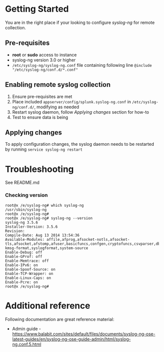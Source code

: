 # Getting Started
You are in the right place if your looking to configure *syslog-ng* for remote collection.

## Pre-requisites
* **root** or **sudo** access to instance
* syslog-ng version 3.0 or higher
* `/etc/syslog-ng/syslog-ng.conf` file containing following line `@include "/etc/syslog-ng/conf.d/*.conf"`

## Enabling remote syslog collection
1. Ensure pre-requisites are met
2. Place included `appserver/config/splunk.syslog-ng.conf` in `/etc/syslog-ng/conf.d/`, modifying as needed
3. Restart syslog daemon, follow *Applying changes* section for how-to
4. Test to ensure data is being

## Applying changes
To apply configuration changes, the syslog daemon needs to be restarted by running `service syslog-ng restart`

# Troubleshooting
See README.md

### Checking version
```
root@x /e/syslog-ng# which syslog-ng
/usr/sbin/syslog-ng
root@x /e/syslog-ng#
root@x /e/syslog-ng# syslog-ng --version
syslog-ng 3.5.6
Installer-Version: 3.5.6
Revision:
Compile-Date: Aug 13 2014 13:54:36
Available-Modules: affile,afprog,afsocket-notls,afsocket-tls,afsocket,afstomp,afuser,basicfuncs,confgen,cryptofuncs,csvparser,dbparser,linux-kmsg-format,syslogformat,system-source
Enable-Debug: off
Enable-GProf: off
Enable-Memtrace: off
Enable-IPv6: on
Enable-Spoof-Source: on
Enable-TCP-Wrapper: on
Enable-Linux-Caps: on
Enable-Pcre: on
root@x /e/syslog-ng#
```

# Additional reference
Following documentation are great reference material:
* Admin guide - https://www.balabit.com/sites/default/files/documents/syslog-ng-ose-latest-guides/en/syslog-ng-ose-guide-admin/html/syslog-ng.conf.5.html
